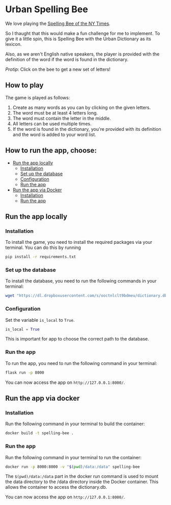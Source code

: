 # Urban Spelling Bee

We love playing the [Spelling Bee of the NY Times](https://www.nytimes.com/puzzles/spelling-bee).

So I thaught that this would make a fun challenge for me to implement. To give it a little spin, this is Spelling Bee with the Urban Dictionary as its lexicon.

Also, as we aren't English native speakers, the player is provided with the definition of the word if the word is found in the dictionary.

_Protip_: Click on the bee to get a new set of letters!

## How to play

The game is played as follows:

1. Create as many words as you can by clicking on the given letters.
2. The word must be at least 4 letters long.
3. The word must contain the letter in the middle.
4. All letters can be used multiple times.
5. If the word is found in the dictionary, you're provided with its definition and the word is added to your word list.

## How to run the app, choose:

- [Run the app locally](#run-the-app-locally)
  - [Installation](#installation)
  - [Set up the database](#set-up-the-database)
  - [Configuration](#configuration)
  - [Run the app](#run-the-app)
- [Run the app via Docker](#run-the-app-via-docker)
  - [Installation](#installation-1)
  - [Run the app](#run-the-app-1)

## Run the app locally

### Installation

To install the game, you need to install the required packages via your terminal. You can do this by running

```bash
pip install -r requirements.txt
```

### Set up the database

To install the database, you need to run the following commands in your terminal:

```bash
wget "https://dl.dropboxusercontent.com/s/ooctnlclt9bdmeu/dictionary.db" -O dictionary.db
```

### Configuration

Set the variable `is_local` to `True`.

```python
is_local = True
```

This is important for app to choose the correct path to the database.

### Run the app

To run the app, you need to run the following command in your terminal:

```bash
flask run -p 8000
```

You can now access the app on `http://127.0.0.1:8000/`.

## Run the app via docker

### Installation

Run the following command in your terminal to build the container:

```bash
docker build -t spelling-bee .
```

### Run the app

Run the following command in your terminal to run the container:

```bash
docker run -p 8000:8000 -v "$(pwd)/data:/data" spelling-bee
```

The `$(pwd)/data:/data` part in the docker run command is used to mount the  data directory to the /data directory inside the Docker container. This allows the container to access the dictionary.db.

You can now access the app on `http://127.0.0.1:8000/`.
